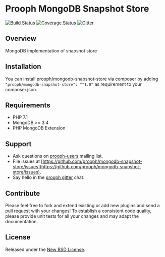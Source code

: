 # Prooph MongoDB Snapshot Store

[![Build Status](https://travis-ci.org/prooph/mongodb-snapshot-store.svg?branch=master)](https://travis-ci.org/prooph/mongodb-snapshot-store)
[![Coverage Status](https://coveralls.io/repos/prooph/mongodb-snapshot-store/badge.svg?branch=master&service=github)](https://coveralls.io/github/prooph/mongodb-snapshot-store?branch=master)
[![Gitter](https://badges.gitter.im/Join%20Chat.svg)](https://gitter.im/prooph/improoph)

## Overview

MongoDB implementation of snapshot store

## Installation

You can install prooph/mongodb-snapshot-store via composer by adding `"prooph/mongodb-snapshot-store": "^1.0"` as requirement to your composer.json.

## Requirements

- PHP 7.1
- MongoDB >= 3.4
- PHP MongoDB Extension

## Support

- Ask questions on [prooph-users](https://groups.google.com/forum/?hl=de#!forum/prooph) mailing list.
- File issues at [https://github.com/prooph/mongodb-snapshot-store/issues](https://github.com/prooph/mongodb-snapshot-store/issues).
- Say hello in the [prooph gitter](https://gitter.im/prooph/improoph) chat.

## Contribute

Please feel free to fork and extend existing or add new plugins and send a pull request with your changes!
To establish a consistent code quality, please provide unit tests for all your changes and may adapt the documentation.

## License

Released under the [New BSD License](LICENSE).
